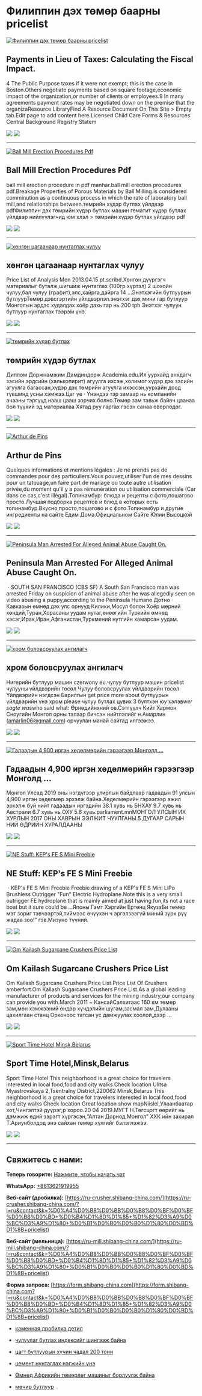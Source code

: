 # Филиппин дэх төмөр баарны pricelist

<a href="https://swt.shibang-china.com/?l=ru&img&k=%D0%A4%D0%B8%D0%BB%D0%B8%D0%BF%D0%BF%D0%B8%D0%BD+%D0%B4%D1%8D%D1%85+%D1%82%D3%A9%D0%BC%D3%A9%D1%80+%D0%B1%D0%B0%D0%B0%D1%80%D0%BD%D1%8B+pricelist" target="_blank">![Филиппин дэх төмөр баарны pricelist](http://static.shibang-china.com/all-800x300/1340.jpg)</a>

## Payments in Lieu of Taxes: Calculating the Fiscal Impact.
4 The Public Purpose taxes if it were not exempt; this is the case in Boston.Others negotiate payments based on square footage,economic impact of the organization,or number of clients or employees.9 In many agreements payment rates may be negotiated down on the premise that the organizaResource LibraryFind A Resource Document On This Site &gt; Empty tab.Edit page to add content here.Licensed Child Care Forms &amp; Resources Central Background Registry Statem


<a href="https://whatsapp.shibangsoft.com/WhatsApp.php" target="_blank" title="WhatsApp">![](http://static.shibang-china.com/icon/whatsapp.png)</a> <a href="https://swt.shibang-china.com/?l=ru&icon&k=%D0%A4%D0%B8%D0%BB%D0%B8%D0%BF%D0%BF%D0%B8%D0%BD+%D0%B4%D1%8D%D1%85+%D1%82%D3%A9%D0%BC%D3%A9%D1%80+%D0%B1%D0%B0%D0%B0%D1%80%D0%BD%D1%8B+pricelist" target="_blank">![](http://static.shibang-china.com/icon/chat-ru.png)</a>

---

<a href="https://swt.shibang-china.com/?l=ru&img&k=%D0%A4%D0%B8%D0%BB%D0%B8%D0%BF%D0%BF%D0%B8%D0%BD+%D0%B4%D1%8D%D1%85+%D1%82%D3%A9%D0%BC%D3%A9%D1%80+%D0%B1%D0%B0%D0%B0%D1%80%D0%BD%D1%8B+pricelist" target="_blank">![Ball Mill Erection Procedures Pdf](http://static.shibang-china.com/all-800x300/336.jpg)</a>

## Ball Mill Erection Procedures Pdf
ball mill erection procedure in pdf manhar.ball mill erection procedures pdf.Breakage Properties of Porous Materials by Ball Milling.is considered comminution as a continuous process in which the rate of laboratory ball mill,and relationships between.төмрийн хүдэр бутлах үйлдвэр pdfФилиппин дэх төмрийн хүдэр бутлах машин гематит хүдэр бутлах үйлдвэр нийлүүлэгчид юм хлэл &gt; төмрийн хүдэр бутлах үйлдвэр pdf


<a href="https://whatsapp.shibangsoft.com/WhatsApp.php" target="_blank" title="WhatsApp">![](http://static.shibang-china.com/icon/whatsapp.png)</a> <a href="https://swt.shibang-china.com/?l=ru&icon&k=%D0%A4%D0%B8%D0%BB%D0%B8%D0%BF%D0%BF%D0%B8%D0%BD+%D0%B4%D1%8D%D1%85+%D1%82%D3%A9%D0%BC%D3%A9%D1%80+%D0%B1%D0%B0%D0%B0%D1%80%D0%BD%D1%8B+pricelist" target="_blank">![](http://static.shibang-china.com/icon/chat-ru.png)</a>

---

<a href="https://swt.shibang-china.com/?l=ru&img&k=%D0%A4%D0%B8%D0%BB%D0%B8%D0%BF%D0%BF%D0%B8%D0%BD+%D0%B4%D1%8D%D1%85+%D1%82%D3%A9%D0%BC%D3%A9%D1%80+%D0%B1%D0%B0%D0%B0%D1%80%D0%BD%D1%8B+pricelist" target="_blank">![хөнгөн цагаанаар нунтаглах чулуу](http://static.shibang-china.com/all-800x300/964.jpg)</a>

## хөнгөн цагаанаар нунтаглах чулуу
Price List of Analysis Mon 2013.04.15 pt.scribd.Хөнгөн дүүргэгч материалыг буталж,шигшиж нунтаглах (100гр хүртэл) 2 шохойн чулуу,бал чулуу (графит),элс,хайрга,дайрга 14 …Энэтхэгийн бутлуурын бутлуурТөмөр дэвсгэртийн үйлдвэрлэл.энэтхэг дэх мини гар бутлуур Монголын эрдэс худалдах хоёр дахь гар нь 200 tph Энэтхэг чулуун бутлуур нунтаглах тээрэм үнэ.


<a href="https://whatsapp.shibangsoft.com/WhatsApp.php" target="_blank" title="WhatsApp">![](http://static.shibang-china.com/icon/whatsapp.png)</a> <a href="https://swt.shibang-china.com/?l=ru&icon&k=%D0%A4%D0%B8%D0%BB%D0%B8%D0%BF%D0%BF%D0%B8%D0%BD+%D0%B4%D1%8D%D1%85+%D1%82%D3%A9%D0%BC%D3%A9%D1%80+%D0%B1%D0%B0%D0%B0%D1%80%D0%BD%D1%8B+pricelist" target="_blank">![](http://static.shibang-china.com/icon/chat-ru.png)</a>

---

<a href="https://swt.shibang-china.com/?l=ru&img&k=%D0%A4%D0%B8%D0%BB%D0%B8%D0%BF%D0%BF%D0%B8%D0%BD+%D0%B4%D1%8D%D1%85+%D1%82%D3%A9%D0%BC%D3%A9%D1%80+%D0%B1%D0%B0%D0%B0%D1%80%D0%BD%D1%8B+pricelist" target="_blank">![төмрийн хүдэр бутлах](http://static.shibang-china.com/all-800x300/1318.jpg)</a>

## төмрийн хүдэр бутлах
Диплом Доржнамжим Дамдиндорж Academia.edu.Ил уурхайд анхдагч зэсийн эрдсийн (халькопирит) агуулга ихсэж,холимог хүдэр дэх зэсийн агуулга багассан,хүдэр дэх төмрийн агуулга ихэссэн,уурхайн доод түвшинд усны хэмжээ.Цаг үе&nbsp;&#0183;&#32;Үнэндээ тэр замаар нь компанийн ачааны тэргүүд нааш цааш зорчих болно.Төмөр зам тавьж байвч цаанаа бол түүхий эд материалаа Хятад руу гаргах гэсэн санаа өвөрлөдөг.


<a href="https://whatsapp.shibangsoft.com/WhatsApp.php" target="_blank" title="WhatsApp">![](http://static.shibang-china.com/icon/whatsapp.png)</a> <a href="https://swt.shibang-china.com/?l=ru&icon&k=%D0%A4%D0%B8%D0%BB%D0%B8%D0%BF%D0%BF%D0%B8%D0%BD+%D0%B4%D1%8D%D1%85+%D1%82%D3%A9%D0%BC%D3%A9%D1%80+%D0%B1%D0%B0%D0%B0%D1%80%D0%BD%D1%8B+pricelist" target="_blank">![](http://static.shibang-china.com/icon/chat-ru.png)</a>

---

<a href="https://swt.shibang-china.com/?l=ru&img&k=%D0%A4%D0%B8%D0%BB%D0%B8%D0%BF%D0%BF%D0%B8%D0%BD+%D0%B4%D1%8D%D1%85+%D1%82%D3%A9%D0%BC%D3%A9%D1%80+%D0%B1%D0%B0%D0%B0%D1%80%D0%BD%D1%8B+pricelist" target="_blank">![Arthur de Pins](http://static.shibang-china.com/all-800x300/826.jpg)</a>

## Arthur de Pins
Quelques informations et mentions l&#233;gales : Je ne prends pas de commandes pour des particuliers.Vous pouvez,utiliser l'un de mes dessins pour un tatouage,un faire part de mariage ou toute autre utilisation priv&#233;e,du moment qu'il y a pas r&#233;mun&#233;ration ou utilisation commerciale (Car dans ce cas,c'est ill&#233;gal).Топинамбур: блюда и рецепты с фото,пошагово просто.Лучшая подборка рецептов и блюд в которых есть топинамбур.Вкусно,просто,пошагово и с фото.Топинамбур и другие ингредиенты на сайте Едим Дома.Официальном Сайте Юлии Высоцкой


<a href="https://whatsapp.shibangsoft.com/WhatsApp.php" target="_blank" title="WhatsApp">![](http://static.shibang-china.com/icon/whatsapp.png)</a> <a href="https://swt.shibang-china.com/?l=ru&icon&k=%D0%A4%D0%B8%D0%BB%D0%B8%D0%BF%D0%BF%D0%B8%D0%BD+%D0%B4%D1%8D%D1%85+%D1%82%D3%A9%D0%BC%D3%A9%D1%80+%D0%B1%D0%B0%D0%B0%D1%80%D0%BD%D1%8B+pricelist" target="_blank">![](http://static.shibang-china.com/icon/chat-ru.png)</a>

---

<a href="https://swt.shibang-china.com/?l=ru&img&k=%D0%A4%D0%B8%D0%BB%D0%B8%D0%BF%D0%BF%D0%B8%D0%BD+%D0%B4%D1%8D%D1%85+%D1%82%D3%A9%D0%BC%D3%A9%D1%80+%D0%B1%D0%B0%D0%B0%D1%80%D0%BD%D1%8B+pricelist" target="_blank">![Peninsula Man Arrested For Alleged Animal Abuse Caught On.](http://static.shibang-china.com/all-800x300/1009.jpg)</a>

## Peninsula Man Arrested For Alleged Animal Abuse Caught On.
&nbsp;&#0183;&#32;SOUTH SAN FRANCISCO (CBS SF) A South San Francisco man was arrested Friday on suspicion of animal abuse after he was allegedly seen on video abusing a puppy,according to the Peninsula Humane.Дотно&nbsp;&#0183;&#32;Кавказын өмнөд дэх улс орнууд Килики,Мосул болон Хоёр мөрний хөндий,Туран,Хорасаны уудам нутаг,өнөөгийн Туркийн өмнөд хэсэг,Ирак,Иран,Афганистан,Туркмений нутгийн хамарсан уудам.


<a href="https://whatsapp.shibangsoft.com/WhatsApp.php" target="_blank" title="WhatsApp">![](http://static.shibang-china.com/icon/whatsapp.png)</a> <a href="https://swt.shibang-china.com/?l=ru&icon&k=%D0%A4%D0%B8%D0%BB%D0%B8%D0%BF%D0%BF%D0%B8%D0%BD+%D0%B4%D1%8D%D1%85+%D1%82%D3%A9%D0%BC%D3%A9%D1%80+%D0%B1%D0%B0%D0%B0%D1%80%D0%BD%D1%8B+pricelist" target="_blank">![](http://static.shibang-china.com/icon/chat-ru.png)</a>

---

<a href="https://swt.shibang-china.com/?l=ru&img&k=%D0%A4%D0%B8%D0%BB%D0%B8%D0%BF%D0%BF%D0%B8%D0%BD+%D0%B4%D1%8D%D1%85+%D1%82%D3%A9%D0%BC%D3%A9%D1%80+%D0%B1%D0%B0%D0%B0%D1%80%D0%BD%D1%8B+pricelist" target="_blank">![хром боловсруулах ангилагч](http://static.shibang-china.com/all-800x300/1481.jpg)</a>

## хром боловсруулах ангилагч
Нигерийн бутлуур машин czerwony eu.чулуу бутлуур машин pricelist чулууны үйлдвэрийн төсөл Чулуу боловсруулах үйлдвэрийн төсөл Үйлдвэрийн нэгдсэн Барилгын get price more about бутлуурын үйлдвэрийн үнэ хром please чулуу бутлах цувих 3 бултхэн юу хэлэв*wer sagte was*who said what: Өрнөдийнхний ов.Сэтгүүлч Кийт Хармон Сноугийн Монгол орны талаар бичсэн нийтлэлийг н.Амарлин (amarlin06@gmail.com) орчуулан манай сайтад илгээжээ.


<a href="https://whatsapp.shibangsoft.com/WhatsApp.php" target="_blank" title="WhatsApp">![](http://static.shibang-china.com/icon/whatsapp.png)</a> <a href="https://swt.shibang-china.com/?l=ru&icon&k=%D0%A4%D0%B8%D0%BB%D0%B8%D0%BF%D0%BF%D0%B8%D0%BD+%D0%B4%D1%8D%D1%85+%D1%82%D3%A9%D0%BC%D3%A9%D1%80+%D0%B1%D0%B0%D0%B0%D1%80%D0%BD%D1%8B+pricelist" target="_blank">![](http://static.shibang-china.com/icon/chat-ru.png)</a>

---

<a href="https://swt.shibang-china.com/?l=ru&img&k=%D0%A4%D0%B8%D0%BB%D0%B8%D0%BF%D0%BF%D0%B8%D0%BD+%D0%B4%D1%8D%D1%85+%D1%82%D3%A9%D0%BC%D3%A9%D1%80+%D0%B1%D0%B0%D0%B0%D1%80%D0%BD%D1%8B+pricelist" target="_blank">![Гадаадын 4,900 иргэн хөдөлмөрийн гэрээгээр Монголд …](http://static.shibang-china.com/all-800x300/1167.jpg)</a>

## Гадаадын 4,900 иргэн хөдөлмөрийн гэрээгээр Монголд …
Монгол Улсад 2019 оны нэгдүгээр улирлын байдлаар гадаадын 91 улсын 4,900 иргэн хөдөлмөр эрхэлж байна.Хөдөлмөрийн гэрээгээр ажил эрхэлж буй нийт гадаадын иргэдийн 38.1 хувь нь БНХАУ 9.7 хувь нь Австрали 6.7 хувь нь ОХУ 5.6 хувь.parliament.mnМОНГОЛ УЛСЫН ИХ ХУРЛЫН 2017 ОНЫ ХАВРЫН ЭЭЛЖИТ ЧУУЛГАНЫ.5 ДУГААР САРЫН НИЙ ӨДРИЙН ХУРАЛДААНЫ


<a href="https://whatsapp.shibangsoft.com/WhatsApp.php" target="_blank" title="WhatsApp">![](http://static.shibang-china.com/icon/whatsapp.png)</a> <a href="https://swt.shibang-china.com/?l=ru&icon&k=%D0%A4%D0%B8%D0%BB%D0%B8%D0%BF%D0%BF%D0%B8%D0%BD+%D0%B4%D1%8D%D1%85+%D1%82%D3%A9%D0%BC%D3%A9%D1%80+%D0%B1%D0%B0%D0%B0%D1%80%D0%BD%D1%8B+pricelist" target="_blank">![](http://static.shibang-china.com/icon/chat-ru.png)</a>

---

<a href="https://swt.shibang-china.com/?l=ru&img&k=%D0%A4%D0%B8%D0%BB%D0%B8%D0%BF%D0%BF%D0%B8%D0%BD+%D0%B4%D1%8D%D1%85+%D1%82%D3%A9%D0%BC%D3%A9%D1%80+%D0%B1%D0%B0%D0%B0%D1%80%D0%BD%D1%8B+pricelist" target="_blank">![NE Stuff: KEP's FE S Mini Freebie](http://static.shibang-china.com/all-800x300/1136.jpg)</a>

## NE Stuff: KEP's FE S Mini Freebie
&nbsp;&#0183;&#32;KEP's FE S Mini Freebie Freebie drawing of a KEP's FE S Mini LiPo Brushless Outrigger &quot;Fun&quot; Electric Hydroplane.Note this is a very small outrigger FE hydroplane that is mainly aimed at just having fun,its not a race boat but it sure could be …Японы Гэмт Хэргийн Ертөнц ЯкузаБи төмөр мэт зориг тэвчээртэй,тиймээс өчүүхэн ч эргэлзээгүй миний зүрх рүү жадаа зоо!” гэв.Мизуно түүний.


<a href="https://whatsapp.shibangsoft.com/WhatsApp.php" target="_blank" title="WhatsApp">![](http://static.shibang-china.com/icon/whatsapp.png)</a> <a href="https://swt.shibang-china.com/?l=ru&icon&k=%D0%A4%D0%B8%D0%BB%D0%B8%D0%BF%D0%BF%D0%B8%D0%BD+%D0%B4%D1%8D%D1%85+%D1%82%D3%A9%D0%BC%D3%A9%D1%80+%D0%B1%D0%B0%D0%B0%D1%80%D0%BD%D1%8B+pricelist" target="_blank">![](http://static.shibang-china.com/icon/chat-ru.png)</a>

---

<a href="https://swt.shibang-china.com/?l=ru&img&k=%D0%A4%D0%B8%D0%BB%D0%B8%D0%BF%D0%BF%D0%B8%D0%BD+%D0%B4%D1%8D%D1%85+%D1%82%D3%A9%D0%BC%D3%A9%D1%80+%D0%B1%D0%B0%D0%B0%D1%80%D0%BD%D1%8B+pricelist" target="_blank">![Om Kailash Sugarcane Crushers Price List](http://static.shibang-china.com/all-800x300/375.jpg)</a>

## Om Kailash Sugarcane Crushers Price List
Om Kailash Sugarcane Crushers Price List.Price List Of Crushers amberfort.Om Kailash Sugarcane Crushers Price List.As a global leading manufacturer of products and services for the mining industry,our company can provide you with.March 2011 ~ КансайСалхитаас 160 км төмөр зам,мөн хэмжээний өндөр хүчдэлийн шугам,засмал зам,Дулааны цахилгаан станц Орхоноос татсан ус дамжуулах хоолой,дээр …


<a href="https://whatsapp.shibangsoft.com/WhatsApp.php" target="_blank" title="WhatsApp">![](http://static.shibang-china.com/icon/whatsapp.png)</a> <a href="https://swt.shibang-china.com/?l=ru&icon&k=%D0%A4%D0%B8%D0%BB%D0%B8%D0%BF%D0%BF%D0%B8%D0%BD+%D0%B4%D1%8D%D1%85+%D1%82%D3%A9%D0%BC%D3%A9%D1%80+%D0%B1%D0%B0%D0%B0%D1%80%D0%BD%D1%8B+pricelist" target="_blank">![](http://static.shibang-china.com/icon/chat-ru.png)</a>

---

<a href="https://swt.shibang-china.com/?l=ru&img&k=%D0%A4%D0%B8%D0%BB%D0%B8%D0%BF%D0%BF%D0%B8%D0%BD+%D0%B4%D1%8D%D1%85+%D1%82%D3%A9%D0%BC%D3%A9%D1%80+%D0%B1%D0%B0%D0%B0%D1%80%D0%BD%D1%8B+pricelist" target="_blank">![Sport Time Hotel,Minsk,Belarus](http://static.shibang-china.com/all-800x300/1193.jpg)</a>

## Sport Time Hotel,Minsk,Belarus
Sport Time Hotel This neighborhood is a great choice for travelers interested in local food,food and city walks Check location Ulitsa Myastrovskaya 2,Tsentralny District,220062 Minsk,Belarus This neighborhood is a great choice for travelers interested in local food,food and city walks Check location Great location show mapNiislel,Улаанбаатар хот,Чингэлтэй дүүрэг,р хороо.20 04 2019.МУГТ Н.Төгсцогт өөрийг нь дэмжиж өдий зэрэгт хүргэсэн,“Алтан Дорнод Монгол” ХХК ийн захирал Т.Ариунболдод энэ сайхан төмөр хүлгийг бэлэглэжээ.


<a href="https://whatsapp.shibangsoft.com/WhatsApp.php" target="_blank" title="WhatsApp">![](http://static.shibang-china.com/icon/whatsapp.png)</a> <a href="https://swt.shibang-china.com/?l=ru&icon&k=%D0%A4%D0%B8%D0%BB%D0%B8%D0%BF%D0%BF%D0%B8%D0%BD+%D0%B4%D1%8D%D1%85+%D1%82%D3%A9%D0%BC%D3%A9%D1%80+%D0%B1%D0%B0%D0%B0%D1%80%D0%BD%D1%8B+pricelist" target="_blank">![](http://static.shibang-china.com/icon/chat-ru.png)</a>

---
## Свяжитесь с нами:

**Теперь говорите:** [Нажмите, чтобы начать чат](https://swt.shibang-china.com?l=ru&contact&k=%D0%A4%D0%B8%D0%BB%D0%B8%D0%BF%D0%BF%D0%B8%D0%BD+%D0%B4%D1%8D%D1%85+%D1%82%D3%A9%D0%BC%D3%A9%D1%80+%D0%B1%D0%B0%D0%B0%D1%80%D0%BD%D1%8B+pricelist)

**WhatsApp:**  [+8613621919955](https://whatsapp.shibangsoft.com/WhatsApp.php)

**Веб-сайт (дробилка):** [https://ru-crusher.shibang-china.com/](https://ru-crusher.shibang-china.com/?l=ru&contact&k=%D0%A4%D0%B8%D0%BB%D0%B8%D0%BF%D0%BF%D0%B8%D0%BD+%D0%B4%D1%8D%D1%85+%D1%82%D3%A9%D0%BC%D3%A9%D1%80+%D0%B1%D0%B0%D0%B0%D1%80%D0%BD%D1%8B+pricelist)

**Веб-сайт (мельница):** [https://ru-mill.shibang-china.com/](https://ru-mill.shibang-china.com/?l=ru&contact&k=%D0%A4%D0%B8%D0%BB%D0%B8%D0%BF%D0%BF%D0%B8%D0%BD+%D0%B4%D1%8D%D1%85+%D1%82%D3%A9%D0%BC%D3%A9%D1%80+%D0%B1%D0%B0%D0%B0%D1%80%D0%BD%D1%8B+pricelist)

**Форма запроса:** [https://form.shibang-china.com](https://form.shibang-china.com?l=ru&contact&k=%D0%A4%D0%B8%D0%BB%D0%B8%D0%BF%D0%BF%D0%B8%D0%BD+%D0%B4%D1%8D%D1%85+%D1%82%D3%A9%D0%BC%D3%A9%D1%80+%D0%B1%D0%B0%D0%B0%D1%80%D0%BD%D1%8B+pricelist)

* [каменная дробилка детил](../130/%D0%BA%D0%B0%D0%BC%D0%B5%D0%BD%D0%BD%D0%B0%D1%8F%20%D0%B4%D1%80%D0%BE%D0%B1%D0%B8%D0%BB%D0%BA%D0%B0%20%D0%B4%D0%B5%D1%82%D0%B8%D0%BB.md)

* [чулуулаг бутлах индексийг шингээж байна](../127/%D1%87%D1%83%D0%BB%D1%83%D1%83%D0%BB%D0%B0%D0%B3%20%D0%B1%D1%83%D1%82%D0%BB%D0%B0%D1%85%20%D0%B8%D0%BD%D0%B4%D0%B5%D0%BA%D1%81%D0%B8%D0%B9%D0%B3%20%D1%88%D0%B8%D0%BD%D0%B3%D1%8D%D1%8D%D0%B6%20%D0%B1%D0%B0%D0%B9%D0%BD%D0%B0.md)

* [цагт бутлуурын хүчин чадал 200 тонн](../128/%D1%86%D0%B0%D0%B3%D1%82%20%D0%B1%D1%83%D1%82%D0%BB%D1%83%D1%83%D1%80%D1%8B%D0%BD%20%D1%85%D2%AF%D1%87%D0%B8%D0%BD%20%D1%87%D0%B0%D0%B4%D0%B0%D0%BB%20200%20%D1%82%D0%BE%D0%BD%D0%BD.md)

* [цемент нунтаглах нэгжийн үнэ](../126/%D1%86%D0%B5%D0%BC%D0%B5%D0%BD%D1%82%20%D0%BD%D1%83%D0%BD%D1%82%D0%B0%D0%B3%D0%BB%D0%B0%D1%85%20%D0%BD%D1%8D%D0%B3%D0%B6%D0%B8%D0%B9%D0%BD%20%D2%AF%D0%BD%D1%8D.md)

* [Өмнөд Африкийн төмөрлөг машиныг борлуулж байна](../130/%D3%A8%D0%BC%D0%BD%D3%A9%D0%B4%20%D0%90%D1%84%D1%80%D0%B8%D0%BA%D0%B8%D0%B9%D0%BD%20%D1%82%D3%A9%D0%BC%D3%A9%D1%80%D0%BB%D3%A9%D0%B3%20%D0%BC%D0%B0%D1%88%D0%B8%D0%BD%D1%8B%D0%B3%20%D0%B1%D0%BE%D1%80%D0%BB%D1%83%D1%83%D0%BB%D0%B6%20%D0%B1%D0%B0%D0%B9%D0%BD%D0%B0.md)

* [мөчир бутлуур](../127/%D0%BC%D3%A9%D1%87%D0%B8%D1%80%20%D0%B1%D1%83%D1%82%D0%BB%D1%83%D1%83%D1%80.md)